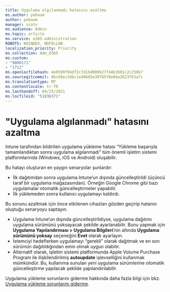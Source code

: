 ```yaml
---
title: Uygulama algılanmadı hatasını azaltma
ms.author: pebaum
author: pebaum
manager: scotv
ms.audience: Admin
ms.topic: article
ms.service: o365-administration
ROBOTS: NOINDEX, NOFOLLOW
localization_priority: Priority
ms.collection: Adm_O365
ms.custom:
- "9000171"
- "1712"
ms.openlocfilehash: 4e0599f9bdf2c7d16d009627f44b3691c2c250b7
ms.sourcegitcommit: 8bc60ec34bc1e40685e3976576e04a2623f63a7c
ms.translationtype: MT
ms.contentlocale: tr-TR
ms.lasthandoff: 04/15/2021
ms.locfileid: "51836371"
---
```

# <a name="mitigate-the-application-was-not-detected-error"></a>"Uygulama algılanmadı" hatasını azaltma

Intune tarafından bildirilen uygulama yükleme hatası “Yükleme başarıyla tamamlandıktan sonra uygulama algılanmadı” tüm önemli işletim sistemi platformlarında (Windows, iOS ve Android) oluşabilir.

Bu hatayı oluşturan en yaygın senaryolar şunlardır:

- İlk dağıtımdan sonra uygulama Intune’un dışında güncelleştirildi (üçüncü taraf bir uygulama mağazasından). Örneğin Google Chrome gibi bazı uygulamalar otomatik güncelleştirmeler yapabilir.
- İlk yüklemeden sonra kullanıcı uygulamayı kaldırdı.

Bu sorunu azaltmak için önce etkilenen cihazları gözden geçirip hatanın oluştuğu senaryoyu saptayın.

- Uygulama Intune’un dışında güncelleştirildiyse, uygulama dağıtımı uygulama sürümünü yoksayacak şekilde ayarlanabilir. Bunu yapmak için **Uygulama Yapılandırması > Uygulama Bilgileri**’nin altında **Uygulama sürümünü yoksay** seçeneğini **Evet** olarak ayarlayın.
- İstemciyi hedeflerken uygulamayı “gerekli” olarak dağıtmak ve en son sürümün dağıtıldığından emin olmak uygun olabilir.
- Alternatif olarak, işletim sistemi platformunda Apple Volume Purchase Program ile ilişkilendirilmiş **autoupdate** işlevselliğini kullanmak mümkündür. Bu, kullanıma sunulan yeni uygulama sürümlerine otomatik güncelleştirme yapılacak şekilde yapılandırılabilir.

Uygulama yükleme sorunlarını giderme hakkında daha fazla bilgi için bkz. [Uygulama yükleme sorunlarını giderme](https://docs.microsoft.com/intune/troubleshoot-app-install).
